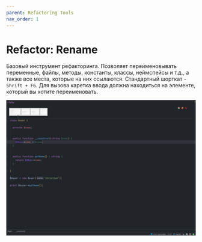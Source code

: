```yaml
---
parent: Refactoring Tools
nav_order: 1
---
```


# Refactor: Rename

Базовый инструмент рефакторинга. Позволяет переименовывать переменные, файлы, методы, константы, классы, неймспейсы и т.д., а также все места, которые на них ссылаются. Стандартный шорткат - `Shrift + F6`. Для вызова каретка ввода должна находиться на элементе, который вы хотите переименовать.


![Rename example](assets/Rename.gif)